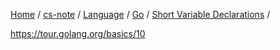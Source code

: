 [Home](https://mengxianbin.github.io) /
[cs-note](https://mengxianbin.github.io/cs-note/content) /
[Language](https://mengxianbin.github.io/cs-note/content/Language) /
[Go](https://mengxianbin.github.io/cs-note/content/Language/Go) /
[Short Variable Declarations](https://mengxianbin.github.io/cs-note/content/Language/Go/Short%20Variable%20Declarations) /

<https://tour.golang.org/basics/10>
